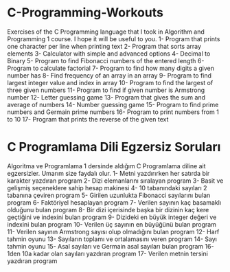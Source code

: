 # C-Programming-Workouts
Exercises of the C Programming language that I took in Algorithm and Programming 1 course. I hope it will be useful to you.
1- Program that prints one character per line when printing text
2- Program that sorts array elements
3- Calculator with simple and advanced options
4- Decimal to Binary
5- Program to find Fibonacci numbers of the entered length
6- Program to calculate factorial
7- Program to find how many digits a given number has
8- Find frequency of an array in an array
9- Program to find largest integer value and index in array
10- Program to find the largest of three given numbers
11- Program to find if given number is Armstrong number
12- Letter guessing game
13- Program that gives the sum and average of numbers
14- Number guessing game
15- Program to find prime numbers and Germain prime numbers
16- Program to print numbers from 1 to 10
17- Program that prints the reverse of the given text

# C Programlama Dili Egzersiz Soruları
Algoritma ve Programlama 1 dersinde aldığım C Programlama diline ait egzersizler. Umarım size faydalı olur.
1- Metni yazdırırken her satırda bir karakter yazdıran program
2- Dizi elemanlarını sıralayan program
3- Basit ve gelişmiş seçeneklere sahip hesap makinesi
4- 10 tabanındaki sayıları 2 tabanına çeviren program
5- Girilen uzunlukta Fibonacci sayılarını bulan program
6- Faktöriyel hesaplayan program
7- Verilen sayının kaç basamaklı olduğunu bulan program
8- Bir dizi içerisinde başka bir dizinin kaç kere geçtiğini ve indexini bulan program
9- Dizideki en büyük integer değeri ve indexini bulan program
10- Verilen üç sayının en büyüğünü bulan program
11- Verilen sayının Armstrong sayısı olup olmadığını bulan program
12- Harf tahmin oyunu
13- Sayıların toplamı ve ortalamasını veren program
14- Sayı tahmin oyunu
15- Asal sayıları ve Germain asal sayıları bulan program
16- 1den 10a kadar olan sayıları yazdıran program
17- Verilen metnin tersini yazdıran program
